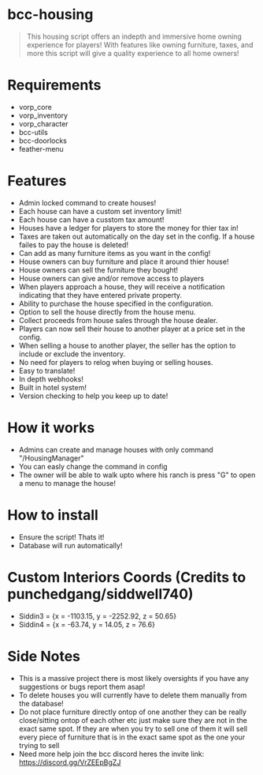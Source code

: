 # bcc-housing

> This housing script offers an indepth and immersive home owning experience for players! With features like owning furniture, taxes, and more this script will give a quality experience to all home owners!

# Requirements
- vorp_core
- vorp_inventory
- vorp_character
- bcc-utils
- bcc-doorlocks
- feather-menu

# Features
- Admin locked command to create houses!
- Each house can have a custom set inventory limit!
- Each house can have a cusstom tax amount!
- Houses have a ledger for players to store the money for thier tax in!
- Taxes are taken out automatically on the day set in the config. If a house failes to pay the house is deleted!
- Can add as many furniture items as you want in the config!
- House owners can buy furniture and place it around thier house!
- House owners can sell the furniture they bought!
- House owners can give and/or remove access to players
- When players approach a house, they will receive a notification indicating that they have entered private property.
- Ability to purchase the house specified in the configuration.
- Option to sell the house directly from the house menu.
- Collect proceeds from house sales through the house dealer.
- Players can now sell their house to another player at a price set in the config.
- When selling a house to another player, the seller has the option to include or exclude the inventory.
- No need for players to relog when buying or selling houses.
- Easy to translate!
- In depth webhooks!
- Built in hotel system!
- Version checking to help you keep up to date!

# How it works
- Admins can create and manage houses with only command "/HousingManager"
- You can easly change the command in config 
- The owner will be able to walk upto where his ranch is press "G" to open a menu to manage the house!

# How to install
- Ensure the script! Thats it!
- Database will run automatically!

# Custom Interiors Coords (Credits to punchedgang/siddwell740)
- Siddin3 = {x = -1103.15, y = -2252.92, z = 50.65}
- Siddin4 = {x = -63.74, y = 14.05, z = 76.6}

# Side Notes
- This is a massive project there is most likely oversights if you have any suggestions or bugs report them asap!
- To delete houses you will currently have to delete them manually from the database!
- Do not place furniture directly ontop of one another they can be really close/sitting ontop of each other etc just make sure they are not in the exact same spot. If they are when you try to sell one of them it will sell every piece of furniture that is in the exact same spot as the one your trying to sell
- Need more help join the bcc discord heres the invite link: https://discord.gg/VrZEEpBgZJ